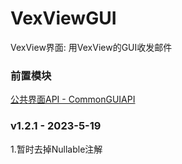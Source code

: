 # VexViewGUI  
VexView界面: 用VexView的GUI收发邮件  
  
### 前置模块
[公共界面API - CommonGUIAPI](./CommonGUIAPI)  
  
### v1.2.1 - 2023-5-19  
1.暂时去掉Nullable注解